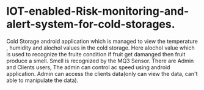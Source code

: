 # IOT-enabled-Risk-monitoring-and-alert-system-for-cold-storages.
Cold Storage android application which is managed to view the temperature , humidity and alochol values in the cold storage.
Here alochol value which is used to recognize the fruite condition if fruit get damanged then fruit produce a smell.
Smell is recognized by the MQ3 Sensor.
There are Admin and Clients users, The admin can control ac speed using android application.
Admin can access the clients data(only can view the data, can't able to manipulate the data).
